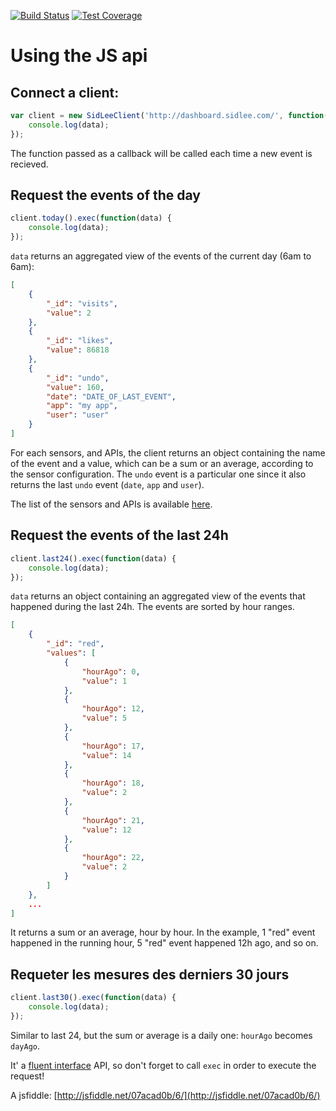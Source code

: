 [![Build Status](https://travis-ci.org/SidLeeParis/sidLeeAgenceConnectee.svg)](https://travis-ci.org/SidLeeParis/sidLeeAgenceConnectee)
[![Test Coverage](https://codeclimate.com/github/xseignard/sidLeeAgenceConnectee/badges/coverage.svg)](https://codeclimate.com/github/xseignard/sidLeeAgenceConnectee)

# Using the JS api

## Connect a client:
```javascript
var client = new SidLeeClient('http://dashboard.sidlee.com/', function(data) {
	console.log(data);
});
```
The function passed as a callback will be called each time a new event is recieved.

## Request the events of the day
```javascript
client.today().exec(function(data) {
	console.log(data);
});
```
`data` returns an aggregated view of the events of the current day (6am to 6am):
```json
[
	{
		"_id": "visits",
		"value": 2
	},
	{
		"_id": "likes",
		"value": 86818
	},
	{
		"_id": "undo",
		"value": 160,
		"date": "DATE_OF_LAST_EVENT",
		"app": "my app",
		"user": "user"
	}
]
```
For each sensors, and APIs, the client returns an object containing the name of the event and a value, which can be a sum or an average, according to the sensor configuration. The `undo` event is a particular one since it also returns the last `undo` event (`date`, `app` and `user`).

The list of the sensors and APIs is available [here](https://github.com/xseignard/sidLeeAgenceConnectee/blob/master/src/conf/sensorsConf.js).

## Request the events of the last 24h
```javascript
client.last24().exec(function(data) {
	console.log(data);
});
```
`data` returns an object containing an aggregated view of the events that happened during the last 24h. The events are sorted by hour ranges.
```json
[
	{
		"_id": "red",
		"values": [
			{
				"hourAgo": 0,
				"value": 1
			},
			{
				"hourAgo": 12,
				"value": 5
			},
			{
				"hourAgo": 17,
				"value": 14
			},
			{
				"hourAgo": 18,
				"value": 2
			},
			{
				"hourAgo": 21,
				"value": 12
			},
			{
				"hourAgo": 22,
				"value": 2
			}
		]
	},
	...
]
```
It returns a sum or an average, hour by hour. In the example, 1 "red" event happened in the running hour, 5 "red" event happened 12h ago, and so on.

## Requeter les mesures des derniers 30 jours
```javascript
client.last30().exec(function(data) {
	console.log(data);
});
```
Similar to last 24, but the sum or average is a daily one: `hourAgo` becomes `dayAgo`.

It' a [fluent interface](http://martinfowler.com/bliki/FluentInterface.html) API, so don't forget to call `exec` in order to execute the request!

A jsfiddle: [http://jsfiddle.net/07acad0b/6/](http://jsfiddle.net/07acad0b/6/)
